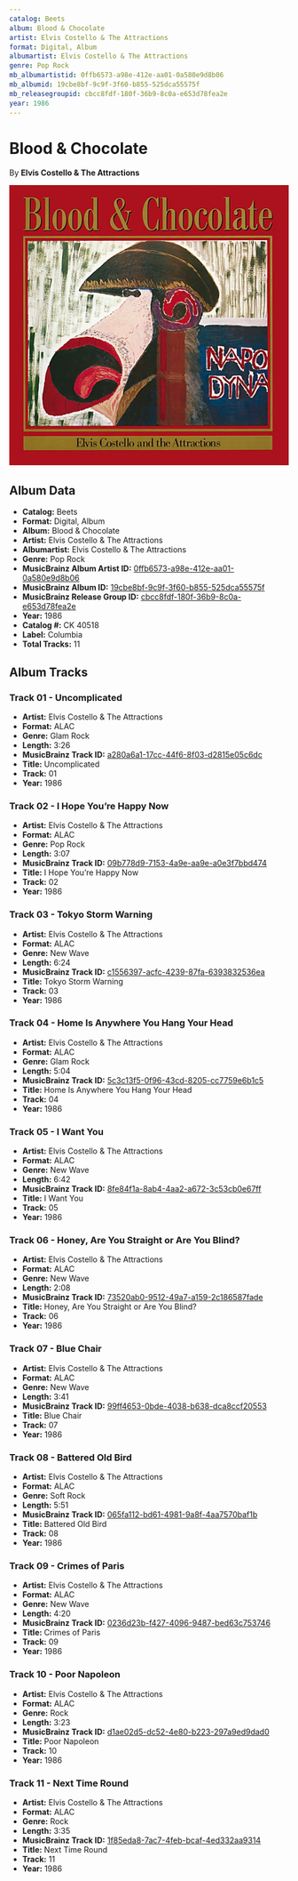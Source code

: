 ```yaml
---
catalog: Beets
album: Blood & Chocolate
artist: Elvis Costello & The Attractions
format: Digital, Album
albumartist: Elvis Costello & The Attractions
genre: Pop Rock
mb_albumartistid: 0ffb6573-a98e-412e-aa01-0a580e9d8b06
mb_albumid: 19cbe8bf-9c9f-3f60-b855-525dca55575f
mb_releasegroupid: cbcc8fdf-180f-36b9-8c0a-e653d78fea2e
year: 1986
---
```


# Blood & Chocolate

By **Elvis Costello & The Attractions**

![](../../assets/beetscovers/Elvis_Costello_and_The_Attractions-Blood_and_Chocolate.jpg)

## Album Data

- **Catalog:** Beets
- **Format:** Digital, Album
- **Album:** Blood & Chocolate
- **Artist:** Elvis Costello & The Attractions
- **Albumartist:** Elvis Costello & The Attractions
- **Genre:** Pop Rock
- **MusicBrainz Album Artist ID:** [0ffb6573-a98e-412e-aa01-0a580e9d8b06](https://musicbrainz.org/artist/0ffb6573-a98e-412e-aa01-0a580e9d8b06)
- **MusicBrainz Album ID:** [19cbe8bf-9c9f-3f60-b855-525dca55575f](https://musicbrainz.org/release/19cbe8bf-9c9f-3f60-b855-525dca55575f)
- **MusicBrainz Release Group ID:** [cbcc8fdf-180f-36b9-8c0a-e653d78fea2e](https://musicbrainz.org/release-group/cbcc8fdf-180f-36b9-8c0a-e653d78fea2e)
- **Year:** 1986
- **Catalog #:** CK 40518
- **Label:** Columbia
- **Total Tracks:** 11

## Album Tracks

### Track 01 - Uncomplicated

- **Artist:** Elvis Costello & The Attractions
- **Format:** ALAC
- **Genre:** Glam Rock
- **Length:** 3:26
- **MusicBrainz Track ID:** [a280a6a1-17cc-44f6-8f03-d2815e05c6dc](https://musicbrainz.org/recording/a280a6a1-17cc-44f6-8f03-d2815e05c6dc)
- **Title:** Uncomplicated
- **Track:** 01
- **Year:** 1986

### Track 02 - I Hope You’re Happy Now

- **Artist:** Elvis Costello & The Attractions
- **Format:** ALAC
- **Genre:** Pop Rock
- **Length:** 3:07
- **MusicBrainz Track ID:** [09b778d9-7153-4a9e-aa9e-a0e3f7bbd474](https://musicbrainz.org/recording/09b778d9-7153-4a9e-aa9e-a0e3f7bbd474)
- **Title:** I Hope You’re Happy Now
- **Track:** 02
- **Year:** 1986

### Track 03 - Tokyo Storm Warning

- **Artist:** Elvis Costello & The Attractions
- **Format:** ALAC
- **Genre:** New Wave
- **Length:** 6:24
- **MusicBrainz Track ID:** [c1556397-acfc-4239-87fa-6393832536ea](https://musicbrainz.org/recording/c1556397-acfc-4239-87fa-6393832536ea)
- **Title:** Tokyo Storm Warning
- **Track:** 03
- **Year:** 1986

### Track 04 - Home Is Anywhere You Hang Your Head

- **Artist:** Elvis Costello & The Attractions
- **Format:** ALAC
- **Genre:** Glam Rock
- **Length:** 5:04
- **MusicBrainz Track ID:** [5c3c13f5-0f96-43cd-8205-cc7759e6b1c5](https://musicbrainz.org/recording/5c3c13f5-0f96-43cd-8205-cc7759e6b1c5)
- **Title:** Home Is Anywhere You Hang Your Head
- **Track:** 04
- **Year:** 1986

### Track 05 - I Want You

- **Artist:** Elvis Costello & The Attractions
- **Format:** ALAC
- **Genre:** New Wave
- **Length:** 6:42
- **MusicBrainz Track ID:** [8fe84f1a-8ab4-4aa2-a672-3c53cb0e67ff](https://musicbrainz.org/recording/8fe84f1a-8ab4-4aa2-a672-3c53cb0e67ff)
- **Title:** I Want You
- **Track:** 05
- **Year:** 1986

### Track 06 - Honey, Are You Straight or Are You Blind?

- **Artist:** Elvis Costello & The Attractions
- **Format:** ALAC
- **Genre:** New Wave
- **Length:** 2:08
- **MusicBrainz Track ID:** [73520ab0-9512-49a7-a159-2c186587fade](https://musicbrainz.org/recording/73520ab0-9512-49a7-a159-2c186587fade)
- **Title:** Honey, Are You Straight or Are You Blind?
- **Track:** 06
- **Year:** 1986

### Track 07 - Blue Chair

- **Artist:** Elvis Costello & The Attractions
- **Format:** ALAC
- **Genre:** New Wave
- **Length:** 3:41
- **MusicBrainz Track ID:** [99ff4653-0bde-4038-b638-dca8ccf20553](https://musicbrainz.org/recording/99ff4653-0bde-4038-b638-dca8ccf20553)
- **Title:** Blue Chair
- **Track:** 07
- **Year:** 1986

### Track 08 - Battered Old Bird

- **Artist:** Elvis Costello & The Attractions
- **Format:** ALAC
- **Genre:** Soft Rock
- **Length:** 5:51
- **MusicBrainz Track ID:** [065fa112-bd61-4981-9a8f-4aa7570baf1b](https://musicbrainz.org/recording/065fa112-bd61-4981-9a8f-4aa7570baf1b)
- **Title:** Battered Old Bird
- **Track:** 08
- **Year:** 1986

### Track 09 - Crimes of Paris

- **Artist:** Elvis Costello & The Attractions
- **Format:** ALAC
- **Genre:** New Wave
- **Length:** 4:20
- **MusicBrainz Track ID:** [0236d23b-f427-4096-9487-bed63c753746](https://musicbrainz.org/recording/0236d23b-f427-4096-9487-bed63c753746)
- **Title:** Crimes of Paris
- **Track:** 09
- **Year:** 1986

### Track 10 - Poor Napoleon

- **Artist:** Elvis Costello & The Attractions
- **Format:** ALAC
- **Genre:** Rock
- **Length:** 3:23
- **MusicBrainz Track ID:** [d1ae02d5-dc52-4e80-b223-297a9ed9dad0](https://musicbrainz.org/recording/d1ae02d5-dc52-4e80-b223-297a9ed9dad0)
- **Title:** Poor Napoleon
- **Track:** 10
- **Year:** 1986

### Track 11 - Next Time Round

- **Artist:** Elvis Costello & The Attractions
- **Format:** ALAC
- **Genre:** Rock
- **Length:** 3:35
- **MusicBrainz Track ID:** [1f85eda8-7ac7-4feb-bcaf-4ed332aa9314](https://musicbrainz.org/recording/1f85eda8-7ac7-4feb-bcaf-4ed332aa9314)
- **Title:** Next Time Round
- **Track:** 11
- **Year:** 1986

